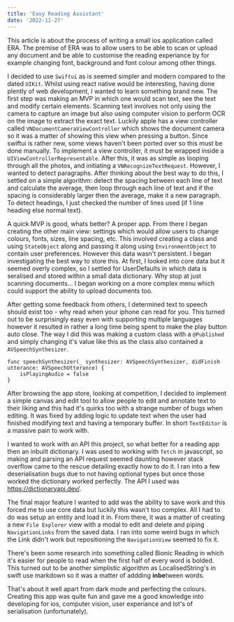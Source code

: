 ```yaml
---
title: 'Easy Reading Assistant'
date: '2022-11-27'
---
```


This article is about the process of writing a small ios application called ERA. The premise of ERA was to allow users to be able to scan or upload any document and be able to customise the reading experiance by for example changing font, background and font colour among other things.

I decided to use `Swiftui` as is seemed simpler and modern compared to the dated `UIKit`. Whilst using react native would be interesting, having done plently of web development, I wanted to learn something brand new. The first step was making an MVP in which one would scan text, see the text and modify certain elements. Scanning text involves not only using the camera to capture an image but also using computer vision to perform OCR on the image to extract the exact text. Luckily apple has a view controller called `VNDocumentCameraViewController` which shows the document camera so it was a matter of showing this view when pressing a button.
Since swiftui is rather new, some views haven't been ported over so this must be done manually. To implement a view controller, it must be wrapped inside a `UIViewControllerRepresentable`. After this, it was as simple as looping through all the photos, and initiating a `VNRecognizeTextRequest`. However, I wanted to detect paragraphs. After thinking about the best way to do this, I settled on a simple algorithm: detect the spacing between each line of text and calculate the average, then loop through each line of text and if the spacing is considerably larger then the average, make it a new paragraph. To detect headings, I just checked the number of lines used (if 1 line heading else normal text).

A quick MVP is good, whats better? A proper app. From there I began creating the other main view: settings which would allow users to change colours, fonts, sizes, line spacing, etc. This involved creating a class and using `StateObject` along and passing it along using `EnvironmentObject` to contain user preferences. However this data wasn't persistent. I began investigating the best way to store this. At first, I looked into core data but it seemed overly complex, so I settled for UserDefaults in which data is seralised and stored within a small data dictionary. Why stop at just scanning documents... I began working on a more complex menu which could support the ability to upload documents too. 

After getting some feedback from others, I determined text to speech should exist too - why read when your iphone can read for you. This turned out to be surprisingly easy even with supporting multiple languages however it resulted in rather a long time being spent to make the play button auto close. The way I did this was making a custom class with a `@Published` and simply changing it's value like this as the class also contained a `AVSpeechSynthesizer`. 
```
func speechSynthesizer(_ synthesizer: AVSpeechSynthesizer, didFinish utterance: AVSpeechUtterance) {
	isPlayingAudio = false
}
```

After browsing the app store, looking at competition, I decided to implement a simple canvas and edit tool to allow people to edit and annotate text to their liking and this had it's quirks too with a strange number of bugs when editing. It was fixed by adding logic to update text when the user had finished modifying text and having a temporary buffer. In short `TextEditor` is a massive pain to work with.

I wanted to work with an API this project, so what better for a reading app then an inbuilt dictionary. I was used to working with `fetch` in javascript, so making and parsing an API request seemed daunting however stack overflow came to the rescue detailing exactly how to do it. I ran into a few deserialisation bugs due to not having optional types but once those worked the dictionary worked perfectly. The API I used was https://dictionaryapi.dev/. 

The final major feature I wanted to add was the ability to save work and this forced me to use core data but luckily this wasn't too complex. All I had to do was setup an entity and load it in. From there, it was a matter of creating a new `File Explorer` view with a modal to edit and delete and piping `NavigationLinks` from the saved data. I ran into some weird bugs in which the Link didn't work but repositioning the `NavigationView` seemed to fix it. 

There's been some research into something called Bionic Reading in which it's easier for people to read when the first half of every word is bolded. This turned out to be another simplistic algorithm as LocalisedString's in swift use markdown so it was a matter of addding **inbe**tween words.

That's about it well apart from dark mode and perfecting the colours. Creating this app was quite fun and gave me a good knowledge into developing for ios, computer vision, user experiance and lot's of serialisation (unfortunately).